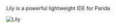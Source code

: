 Lily is a powerful lightweight IDE for Panda


![Lily](https://sc-cdn.scaleengine.net/i/17d6289dc9d6f16f6afaee11ca7571983.png)
